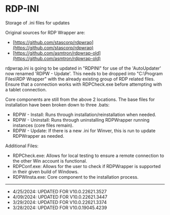 # RDP-INI
Storage of .ini files for updates

Original sources for RDP Wrapper are:
- [https://github.com/stascorp/rdpwrap](https://github.com/stascorp/rdpwrap)
- [https://github.com/asmtron/rdpwrap-old](https://github.com/asmtron/rdpwrap-old)

rdpwrap.ini is going to be updated in "RDPINI" for use of the 'AutoUpdater' now renamed 'RDPW - Update'.
This needs to be dropped into "C:\Program Files\RDP Wrapper" with the already existing group of RDP related files.
Ensure that a connection works with RDPCheck.exe before attempting with a tablet connection.

Core components are still from the above 2 locations. The base files for installation have been broken down to three .bats:
- RDPW - Install: Runs through installation/reinstallation when needed.
- RDPW - Uninstall: Runs through uninstalling RDPWrapper running instances (core files remain).
- RDPW - Update: If there is a new .ini for Winver, this is run to update RDPWrapper as needed.

Additional Files:
- RDPCheck.exe: Allows for local testing to ensure a remote connection to the other Win account is functional.
- RDPConf.exe: Allows for the user to check if RDPWrapper is supported in their given build of Windows.
- RDPWInsta.exe: Core component to the installation process.

___________________________________________________________________________________________________________________________________________________________________
 - 4/25/2024: UPDATED FOR V10.0.22621.3527
 - 4/09/2024: UPDATED FOR V10.0.22621.3447
 - 3/29/2024: UPDATED FOR V10.0.22621.3374
 - 3/28/2024: UPDATED FOR V10.0.19045.4239

